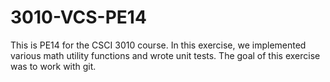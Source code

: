 # 3010-VCS-PE14
This is PE14 for the CSCI 3010 course. In this exercise, we implemented various math utility functions and wrote unit tests. The goal of this exercise was to work with git.
